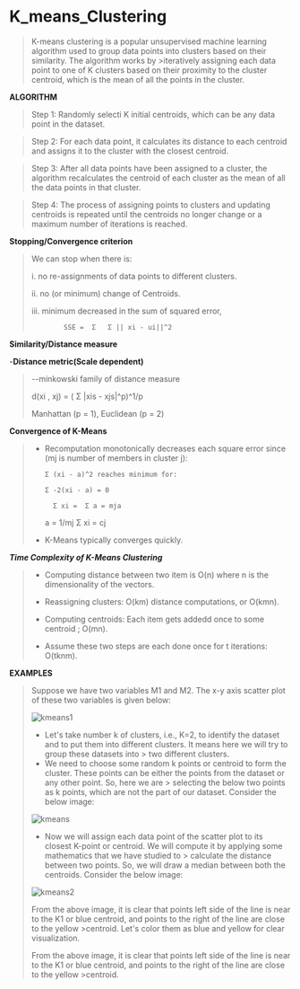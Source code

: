 # K_means_Clustering

>K-means clustering is a popular unsupervised machine learning algorithm used to group data points into clusters based on their similarity. The algorithm works by >iteratively assigning each data point to one of K clusters based on their proximity to the cluster centroid, which is the mean of all the points in the cluster.

**ALGORITHM**

>Step 1: Randomly selecti K initial centroids, which can be any data point in the dataset.

>Step 2: For each data point, it calculates its distance to each centroid and assigns it to the cluster with the closest centroid.

>Step 3: After all data points have been assigned to a cluster, 
>the algorithm recalculates the centroid of each cluster as the mean of all the data points in that cluster. 

>Step 4: The process of assigning points to clusters and updating centroids is repeated until the centroids no longer change or 
> a maximum number of iterations is reached.

**Stopping/Convergence criterion**

> We can stop when there is:
>
>i. no re-assignments of data points to different clusters.
>
>ii. no (or minimum) change of Centroids.
>
>iii. minimum decreased in the sum of squared error,
>                     
>             SSE =  Σ   Σ || xi - ui||^2 
>                    
  
**Similarity/Distance measure**
  
-**Distance metric(Scale dependent)**

> --minkowski family of distance measure
>                 
> d(xi , xj) = (  Σ |xis - xjs|^p)^1/p
>                 
>
 > Manhattan (p = 1), Euclidean (p = 2) 

**Convergence of K-Means**

> - Recomputation monotonically decreases each square error since (mj is number of members in cluster j):
>
 >       Σ (xi - a)^2 reaches minimum for:
 >             
 >       Σ -2(xi - a) = 0
 >       
 >         Σ xi =  Σ a = mja
 >       
 >      a = 1/mj  Σ xi = cj
 >      
 > - K-Means typically converges quickly.

***Time Complexity of K-Means Clustering***

> - Computing distance between two item is O(n) where n is the dimensionality of the vectors.
>
> - Reassigning clusters: O(km) distance computations, or O(kmn).
> 
> - Computing centroids: Each item gets addedd once to some centroid ; O(mn).
> 
> - Assume these two steps are each done once for t iterations: O(tknm).


**EXAMPLES**

> Suppose we have two variables M1 and M2. The x-y axis scatter plot of these two variables is given below:
> 
> ![kmeans1](https://user-images.githubusercontent.com/107355282/236619834-faa4b53b-764a-4c06-ac82-842c0e0b840c.png)
>
> - Let's take number k of clusters, i.e., K=2, to identify the dataset and to put them into different clusters. It means here we will try to group these datasets into > two different clusters.
> - We need to choose some random k points or centroid to form the cluster. These points can be either the points from the dataset or any other point. So, here we are >    selecting the below two points as k points, which are not the part of our dataset. Consider the below image:
>
>![kmeans](https://user-images.githubusercontent.com/107355282/236620213-b140ca53-a4b8-415d-b048-dea76c333f47.png)
>
> - Now we will assign each data point of the scatter plot to its closest K-point or centroid. We will compute it by applying some mathematics that we have studied to > calculate the distance between two points. So, we will draw a median between both the centroids. Consider the below image:
>  
>![kmeans2](https://user-images.githubusercontent.com/107355282/236620491-8e57f8c8-1a92-479b-a28b-a6165c43e8b9.png)
>
>From the above image, it is clear that points left side of the line is near to the K1 or blue centroid, and points to the right of the line are close to the yellow >centroid. Let's color them as blue and yellow for clear visualization.
>
>From the above image, it is clear that points left side of the line is near to the K1 or blue centroid, and points to the right of the line are close to the yellow >centroid. 

